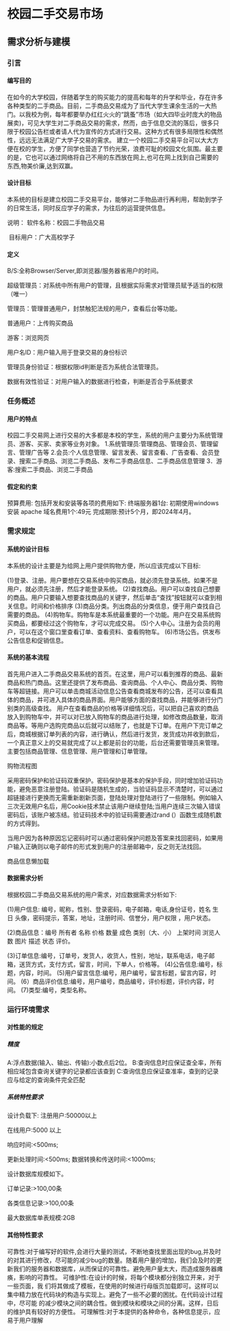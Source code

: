 # 校园二手交易市场

## 需求分析与建模

### 引言

#### 编写目的

在如今的大学校园，伴随着学生的购买能力的提高和每年的升学和毕业，存在许多各种类型的二手商品。目前，二手商品交易成为了当代大学生课余生活的一大热门。以我校为例，每年都要举办红红火火的“跳蚤”市场（如大四毕业时庞大的物品展卖)，可见大学生对二手商品交易的需求，然而，由于信息交流的落后，很多只限于校园公告栏或者请人代为宣传的方式进行交易。这种方式有很多局限性和偶然性，远远无法满足广大学子交易的需求。
建立一个校园二手交易平台可以大大方便在校的学生，方便了同学也营造了节约光荣，浪费可耻的校园文化氛围。最主要的是，它也可以通过网络将自己不用的东西放在网上,也可在网上找到自己需要的东西,物美价廉,达到双赢。

#### 设计目标

本系统的目标是建立校园二手交易平台，能够对二手物品进行再利用，帮助到学子的日常生活，同时反应学子的需求，为往后的运营提供信息。

说明： 软件名称：校园二手物品交易

​       目标用户：广大高校学子

#### 定义

B/S:全称Browser/Server,即浏览器/服务器省用户的时间。

超级管理员：对系统中所有用户的管理，且根据实际需求对管理员赋予适当的权限（唯一）

管理员：管理普通用户，封禁触犯法规的用户，查看后台等功能。

普通用户：上传购买商品

游客：浏览网页

用户名ID：用户输入用于登录交易的身份标识

管理员身份验证：根据权限id判断是否为系统合法管理员。

数据有效性验证：对用户输入的数据进行检查，判断是否合乎系统要求

### 任务概述

#### 用户的特点
校园二手交易网上进行交易的大多都是本校的学生，系统的用户主要分为系统管理员、游客、买家、卖家等业务对象。
1.系统管理员:管理商品、管理会员、管理留言、管理广告等
2.会员:个人信息管理、留言发表、留言查看、广告查看、会员登录、搜索二手商品、浏览二手商品、发布二手商品信息、二手商品信息管理
3．游客:搜索二手商品、浏览二手商品

#### 假定和约束
预算费用:
包括开发和安装等各项的费用如下:
终端服务器1台: 初期使用windows 安装 apache   域名费用1个:49元
完成期限:预计5个月，即2024年4月。

### 需求规定

#### 系统的设计目标
本系统的设计主要是为给网上用户提供购物方便，所以应该完成以下目标:

(1)登录、注册。用户要想在交易系统中购买商品，就必须先登录系统。如果不是用户，就必须先注册，然后才能登录系统。
(2)查找商品。用户可以查找自己想要的商品。用户只要输入想要查找商品的关键字，然后单击“查找”按钮就可以查到相关信息。时间和价格排序
(3)商品分类。列出商品的分类信息，便于用户查找自己需要的商品。
(4)购物车。购物车是本系统最重要的一个功能。用户在交易系统购买商品，都要经过这个购物车，才可以完成交易。
(5)个人中心。注册为会员的用户，可以在这个窗口里查看订单、查看资料、查看购物车。
(6)市场公告。供发布公告信息和促销信息。

#### 系统的基本流程
首先用户进入二手商品交易系统的首页。在这里，用户可以看到推荐的商品、最新商品和热门商品。这里还提供了发布商品、查询商品、个人中心、商品分类、购物车等超链接。用户可以单击商城活动信息公告查看商城发布的公告，还可以查看具体的商品，并可进入具体的商品界面。用户能够方面的查找商品，并能够进行分门别类的高级查找。
用户在查看商品的价格等详细情况后，可以把自己喜欢的商品放入到购物车中，并可以对已放入购物车的商品进行处理，如修改商品数量，取消商品等。等用户选购完商品以后就可以结账了，也就是下订单。在用户下完订单之后，商城根据订单列表的内容，进行确认，然后进行发货，发货成功并收到款后，一个真正意义上的交易就完成了以上都是前台的功能，后台还需要管理员来管理。主要包括商品管理、信息管理、用户管理和订单管理。

购物流程图

采用密码保护和验证码双重保护。密码保护是基本的保护手段，同时增加验证码功能，避免恶意注册登陆。验证码是随机生成的，当验证码显示不清楚时，可以通过超链接进行更换而无需重新剧新页面，登陆处理对登陆进行了一些限制。例如输入三次无效用户名后，用Cookie技术禁止该用户继续登陆;当用户连续三次输入错误密码后，该账户被冻结。验证码技术中的验证码需要通过rand (）函数生成随机数的方式得到。

当用户因为各种原因忘记密码时可以通过密码保护问题及答案来找回密码，如果用户输入正确则以电子邮件的形式发到用户的注册邮箱中，反之则无法找回。

商品信息懒加载

#### 数据需求分析
根据校园二手商品交易系统的用户需求，对应数据需求分析如下:

(1)用户信息: 编号，昵称，性别、登录密码，电子邮箱，电话,身份证号，姓名
生日 头像，密码提示，答案，地址，注册时间、信誉分，用户权限 ，用户状态。

(2)商品信息：编号 所有者 名称 价格 数量 成色 类别（大、小） 上架时间 浏览人数  图片 描述  状态 评价。

(3)订单信息:编号，订单号，发货人，收货人，性别，地址，联系电话，电子邮箱，送货方式，支付方式，留言，时间，下单人，价格等。
(4)公告信息:编号，标题，内容，时间。
(5)用户留言信息:编号，用户编号，留言标题，留言内容，时间。
(6）商品评价信息:编号，用户编号，商品编号，评价标题，评价内容，时间。
(7)类型:编号，类型名称。

### 运行环境需求

#### 对性能的规定
##### 精度
A:浮点数据(输入、输出、传输):小数点后2位。
B:查询信息时应保证查全率，所有相应域包含查询关键字的记录都应该查到
C:查询信息应保证查准率，查到的记录应与给定的查询条件完全匹配

##### 系统特性要求

设计负载下:
注册用户:50000以上

在线用户:5000 以上

响应时间:<500ms;

更新处理时间:<500ms;
数据转换和传送时间:<1000ms;

设计数据库规模如下。

订单记录:>100,00条

各类信息记录:>100,00条

最大数据库单表规模:2GB

#### 其他特性要求

可靠性:对于编写好的软件,会进行大量的测试，不断地查找里面出现的bug,并及时的对其进行修改，尽可能的减少bug的数量。随着用户量的增加，我们会及时的更新我们的服务器和数据库，从而保证的可靠性。避免用户量太大，而造成服务器瘫痪，影响的可靠性。
可维护性:在设计的时候，将每个模块都分别独立开来，对于一些页面，我
们将其做成了模板，在使用的时候进行母版页加载即可。这样可以集中精力放在代码块的构造与实现上。避免了一些不必要的困扰。在代码设计过程中，尽可能
的减少模块之间的耦合性。做到模块和模块之间的分离。这样，日后的维护具有较好的方便性。
可理解性:对于本提供的各种命令，各种信息提示，应易于用户理解